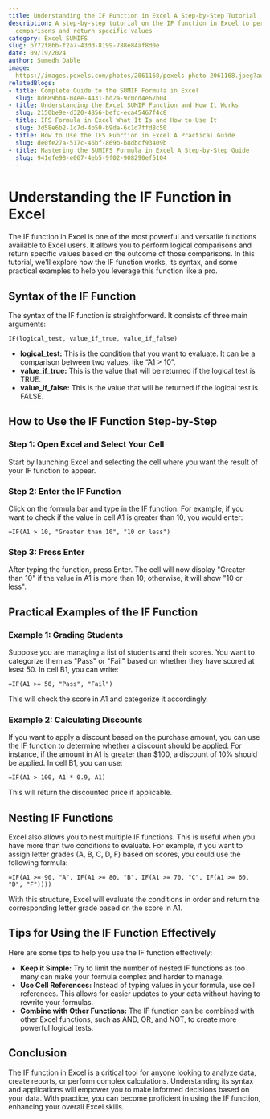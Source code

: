 ```yaml
---
title: Understanding the IF Function in Excel A Step-by-Step Tutorial
description: A step-by-step tutorial on the IF function in Excel to perform logical
  comparisons and return specific values
category: Excel SUMIFS
slug: b772f8bb-f2a7-43dd-8199-788e84af8d0e
date: 09/19/2024
author: Sumedh Dable
image: 
  https://images.pexels.com/photos/2061168/pexels-photo-2061168.jpeg?auto=compress&cs=tinysrgb&w=600
relatedBlogs:
- title: Complete Guide to the SUMIF Formula in Excel
  slug: 8d689bb4-04ee-4431-bd2a-9c0cd4e67b04
- title: Understanding the Excel SUMIF Function and How It Works
  slug: 2150be9e-d320-4856-befc-eca45467f4c8
- title: IFS Formula in Excel What It Is and How to Use It
  slug: 3d58e6b2-1c7d-4b50-b9da-6c1d7ffd8c50
- title: How to Use the IFS Function in Excel A Practical Guide
  slug: de0fe27a-517c-46bf-869b-b8dbcf93409b
- title: Mastering the SUMIFS Formula in Excel A Step-by-Step Guide
  slug: 941efe98-e067-4eb5-9f02-908290ef5104
---
```


# Understanding the IF Function in Excel

The IF function in Excel is one of the most powerful and versatile functions available to Excel users. It allows you to perform logical comparisons and return specific values based on the outcome of those comparisons. In this tutorial, we'll explore how the IF function works, its syntax, and some practical examples to help you leverage this function like a pro.

## Syntax of the IF Function

The syntax of the IF function is straightforward. It consists of three main arguments:
```plaintext
IF(logical_test, value_if_true, value_if_false)
```
- **logical_test:** This is the condition that you want to evaluate. It can be a comparison between two values, like “A1 > 10”.
- **value_if_true:** This is the value that will be returned if the logical test is TRUE.
- **value_if_false:** This is the value that will be returned if the logical test is FALSE.

## How to Use the IF Function Step-by-Step

### Step 1: Open Excel and Select Your Cell
Start by launching Excel and selecting the cell where you want the result of your IF function to appear.

### Step 2: Enter the IF Function
Click on the formula bar and type in the IF function. For example, if you want to check if the value in cell A1 is greater than 10, you would enter:
```plaintext
=IF(A1 > 10, "Greater than 10", "10 or less")
```

### Step 3: Press Enter
After typing the function, press Enter. The cell will now display "Greater than 10" if the value in A1 is more than 10; otherwise, it will show "10 or less".

## Practical Examples of the IF Function

### Example 1: Grading Students
Suppose you are managing a list of students and their scores. You want to categorize them as "Pass" or "Fail" based on whether they have scored at least 50.
In cell B1, you can write:
```plaintext
=IF(A1 >= 50, "Pass", "Fail")
```
This will check the score in A1 and categorize it accordingly.

### Example 2: Calculating Discounts
If you want to apply a discount based on the purchase amount, you can use the IF function to determine whether a discount should be applied. For instance, if the amount in A1 is greater than $100, a discount of 10% should be applied.
In cell B1, you can use:
```plaintext
=IF(A1 > 100, A1 * 0.9, A1)
```
This will return the discounted price if applicable.

## Nesting IF Functions

Excel also allows you to nest multiple IF functions. This is useful when you have more than two conditions to evaluate. For example, if you want to assign letter grades (A, B, C, D, F) based on scores, you could use the following formula:
```plaintext
=IF(A1 >= 90, "A", IF(A1 >= 80, "B", IF(A1 >= 70, "C", IF(A1 >= 60, "D", "F"))))
```
With this structure, Excel will evaluate the conditions in order and return the corresponding letter grade based on the score in A1.

## Tips for Using the IF Function Effectively

Here are some tips to help you use the IF function effectively:
- **Keep it Simple:** Try to limit the number of nested IF functions as too many can make your formula complex and harder to manage.
- **Use Cell References:** Instead of typing values in your formula, use cell references. This allows for easier updates to your data without having to rewrite your formulas.
- **Combine with Other Functions:** The IF function can be combined with other Excel functions, such as AND, OR, and NOT, to create more powerful logical tests.

## Conclusion

The IF function in Excel is a critical tool for anyone looking to analyze data, create reports, or perform complex calculations. Understanding its syntax and applications will empower you to make informed decisions based on your data. With practice, you can become proficient in using the IF function, enhancing your overall Excel skills.